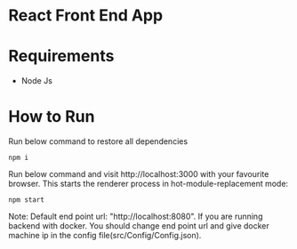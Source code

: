# React Front End App

# Requirements
- Node Js

# How to Run

Run below command to restore all dependencies
```
npm i
```

Run below command and visit http://localhost:3000 with your favourite browser. This starts the renderer process in hot-module-replacement mode:
```
npm start
```

Note: Default end point url: "http://localhost:8080". If you are running backend with docker. You should change end point url and give docker machine ip in the config file(src/Config/Config.json). 
